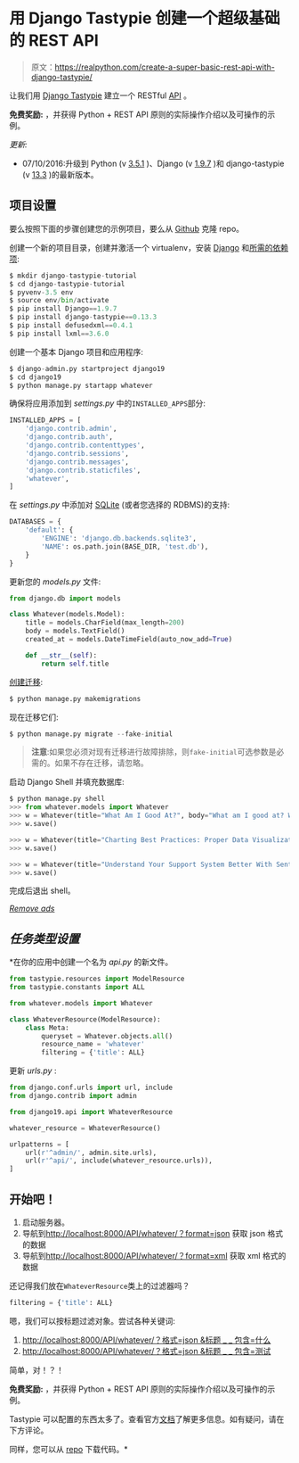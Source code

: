 # 用 Django Tastypie 创建一个超级基础的 REST API

> 原文：<https://realpython.com/create-a-super-basic-rest-api-with-django-tastypie/>

让我们用 [Django Tastypie](http://tastypieapi.org/) 建立一个 RESTful [API](https://realpython.com/api-integration-in-python/) 。

**免费奖励:** ，并获得 Python + REST API 原则的实际操作介绍以及可操作的示例。

*更新:*

*   07/10/2016:升级到 Python (v [3.5.1](https://www.python.org/downloads/release/python-351/) )、Django (v [1.9.7](https://docs.djangoproject.com/en/1.9/releases/1.9.7/) )和 django-tastypie (v [13.3](https://github.com/django-tastypie/django-tastypie/releases/tag/v0.13.3) )的最新版本。

## 项目设置

要么按照下面的步骤创建您的示例项目，要么从 [Github](https://github.com/mjhea0/django-tastypie-tutorial) 克隆 repo。

创建一个新的项目目录，创建并激活一个 virtualenv，安装 [Django](https://realpython.com/get-started-with-django-1/) 和[所需的依赖项](https://realpython.com/what-is-pip/):

```py
$ mkdir django-tastypie-tutorial
$ cd django-tastypie-tutorial
$ pyvenv-3.5 env
$ source env/bin/activate
$ pip install Django==1.9.7
$ pip install django-tastypie==0.13.3
$ pip install defusedxml==0.4.1
$ pip install lxml==3.6.0
```

创建一个基本 Django 项目和应用程序:

```py
$ django-admin.py startproject django19
$ cd django19
$ python manage.py startapp whatever
```

确保将应用添加到 *settings.py* 中的`INSTALLED_APPS`部分:

```py
INSTALLED_APPS = [
    'django.contrib.admin',
    'django.contrib.auth',
    'django.contrib.contenttypes',
    'django.contrib.sessions',
    'django.contrib.messages',
    'django.contrib.staticfiles',
    'whatever',
]
```

在 *settings.py* 中添加对 [SQLite](https://realpython.com/python-sqlite-sqlalchemy/) (或者您选择的 RDBMS)的支持:

```py
DATABASES = {
    'default': {
        'ENGINE': 'django.db.backends.sqlite3',
        'NAME': os.path.join(BASE_DIR, 'test.db'),
    }
}
```

更新您的 *models.py* 文件:

```py
from django.db import models

class Whatever(models.Model):
    title = models.CharField(max_length=200)
    body = models.TextField()
    created_at = models.DateTimeField(auto_now_add=True)

    def __str__(self):
        return self.title
```

[创建迁移](https://realpython.com/django-migrations-a-primer/):

```py
$ python manage.py makemigrations
```

现在迁移它们:

```py
$ python manage.py migrate --fake-initial
```

> **注意**:如果您必须对现有迁移进行故障排除，则`fake-initial`可选参数是必需的。如果不存在迁移，请忽略。

启动 Django Shell 并填充数据库:

>>>

```py
$ python manage.py shell
>>> from whatever.models import Whatever
>>> w = Whatever(title="What Am I Good At?", body="What am I good at? What is my talent? What makes me stand out? These are the questions we ask ourselves over and over again and somehow can not seem to come up with the perfect answer. This is because we are blinded, we are blinded by our own bias on who we are and what we should be. But discovering the answers to these questions is crucial in branding yourself.")
>>> w.save()

>>> w = Whatever(title="Charting Best Practices: Proper Data Visualization", body="Charting data and determining business progress is an important part of measuring success. From recording financial statistics to webpage visitor tracking, finding the best practices for charting your data is vastly important for your company’s success. Here is a look at five charting best practices for optimal data visualization and analysis.")
>>> w.save()

>>> w = Whatever(title="Understand Your Support System Better With Sentiment Analysis", body="There’s more to evaluating success than monitoring your bottom line. While analyzing your support system on a macro level helps to ensure your costs are going down and earnings are rising, taking a micro approach to your business gives you a thorough appreciation of your business’ performance. Sentiment analysis helps you to clearly see whether your business practices are leading to higher customer satisfaction, or if you’re on the verge of running clients away.")
>>> w.save()
```

完成后退出 shell。

[*Remove ads*](/account/join/)

## *任务类型设置*

 *在你的应用中创建一个名为 *api.py* 的新文件。

```py
from tastypie.resources import ModelResource
from tastypie.constants import ALL

from whatever.models import Whatever

class WhateverResource(ModelResource):
    class Meta:
        queryset = Whatever.objects.all()
        resource_name = 'whatever'
        filtering = {'title': ALL}
```

更新 *urls.py* :

```py
from django.conf.urls import url, include
from django.contrib import admin

from django19.api import WhateverResource

whatever_resource = WhateverResource()

urlpatterns = [
    url(r'^admin/', admin.site.urls),
    url(r'^api/', include(whatever_resource.urls)),
]
```

## 开始吧！

1.  启动服务器。
2.  导航到[http://localhost:8000/API/whatever/？format=json](http://localhost:8000/api/whatever/?format=json) 获取 json 格式的数据
3.  导航到[http://localhost:8000/API/whatever/？format=xml](http://localhost:8000/api/whatever/?format=json) 获取 xml 格式的数据

还记得我们放在`WhateverResource`类上的过滤器吗？

```py
filtering = {'title': ALL}
```

嗯，我们可以按标题过滤对象。尝试各种关键词:

1.  [http://localhost:8000/API/whatever/？格式=json &标题 _ _ 包含=什么](http://localhost:8000/api/whatever/?format=json&title__contains=what)
2.  [http://localhost:8000/API/whatever/？格式=json &标题 _ _ 包含=测试](http://localhost:8000/api/whatever/?format=json&title__contains=test)

简单，对！？！

**免费奖励:** ，并获得 Python + REST API 原则的实际操作介绍以及可操作的示例。

Tastypie 可以配置的东西太多了。查看官方[文档](http://tastypieapi.org/)了解更多信息。如有疑问，请在下方评论。

同样，您可以从 [repo](https://github.com/mjhea0/django-tastypie-tutorial) 下载代码。*